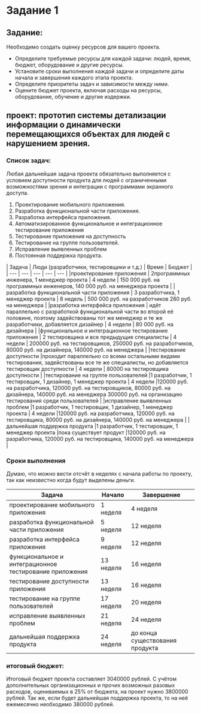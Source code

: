 # Задание 1

## Задание:

Необходимо создать оценку ресурсов для вашего проекта.

- Определите требуемые ресурсы для каждой задачи: людей, время, бюджет, оборудование и другие ресурсы.
- Установите сроки выполнения каждой задачи и определите даты начала и завершения каждого этапа проекта.
- Определите приоритеты задач и зависимости между ними.
- Оцените бюджет проекта, включая расходы на ресурсы, оборудование, обучение и другие издержки.

## проект: прототип системы детализации информации о динамически перемещающихся объектах для людей с нарушением зрения.

### Список задач:

Любая дальнейшая задача проекта обязательно выполняется с условием доступности продукта для людей с ограниченными возможностями зрения и интеграции с программами экранного доступа.
1.	Проектирование мобильного приложения.
2.	Разработка функциональной части приложения.
3.	Разработка интерфейса приложения.
4.	Автоматизированное функциональное и интеграционное тестирование приложения
5.	Тестирование приложения на доступность
6.	Тестирование на группе пользователей.
7.	Исправление выявленных проблем
8.	Постоянная поддержка продукта.

| Задача | Люди (разработчики, тестировщики и т.д.) | Время | Бюджет |
| --- | --- | --- | --- | --- |
|проектирование приложения | 2программных инженера, 1 менеджер проекта | 4 недели | 150 000 руб. на программных инженеров, 140 000 руб. на менеджера проекта |
|разработка функциональной части приложения | 3 разработчика, 1 менеджер проекта | 8 недель | 500 000 руб. на разработчиков 280 руб. на менеджера |
|разработка интерфейса приложения | идёт параллельно с разработкой функциональной части во второй её половине, поэтому задействованы тот же менеджер и те же разработчики, добавляется дизайнер | 4 недели | 80 000 руб. на дизайнера |
|функциональное и интеграционное тестирование приложения | 2 тестировщика и все предыдущие специалисты | 4 недели | 200000 руб. на тестировщиков, 250000 руб. на разработчиков, 80000 руб. на дизайнера, 140000 руб. на менеджера |
|тестирование доступности |проходит параллельно со всеми остальными видами тестирования, задействованы все те же специалисты, но добавляется тестировщик доступности | 4 недели | 80000 на тестировщика доступности |
|тестирование на группе пользователей |1 разработчик, 1 тестировщик, 1 дизайнер, 1 менеджер проекта | 4 недели |120000 руб. на разработчика, 120000 руб. на тестировщиков, 80000 руб. на дизайнера, 140000 руб. на менеджера 300000 руб. на организацию тестирования среди пользователей |
|исправление выявленных проблем |1 разработчик, 1 тестировщик, 1 дизайнер, 1 менеджер проекта | 4 недели |120000 руб. на разработчика, 120000 руб. на тестировщика, 80000 руб. на дизайнера, 140000 руб. на менеджера |
|дальнейшая поддержка продукта |1 разработчик, 1 тестировщик, 1 менеджер проекта |пока существует продукт |120000 руб. на разработчика, 120000 руб. на тестировщика, 140000 руб. на менеджера |


### Сроки выполнения

Думаю, что можно вести отсчёт в неделях с начала работы по проекту, так как неизвестно когда будут выделены деньги.

| Задача | Начало | Завершение |
| --- | --- | --- |
|проектирование мобильного приложения |1 неделя |4 неделя |
|разработка функциональной части приложения |5 неделя |12 неделя |
|разработка интерфейса приложения |9 неделя |12 неделя |
|функциональное и интеграционное тестирование приложения |13 неделя |16 неделя |
|тестирование доступности приложения |13 неделя |16 неделя |
|тестирование на группе пользователей |17 неделя |20 неделя |
|исправление выявленных проблем |21 неделя |24 неделя |
|дальнейшая поддержка продукта |24 неделя |до конца существования продукта |

### итоговый бюджет:

Итоговый бюджет проекта составляет 3040000 рублей. С учётом дополнительных организационных и прочих возможных разовых расходов, оцениваемых в 25% от бюджета, на проект нужно 3800000 рублей. Так же, если будет дальнейшая поддержка проекта, то на неё ежемесячно необходимо 380000 рублей.

